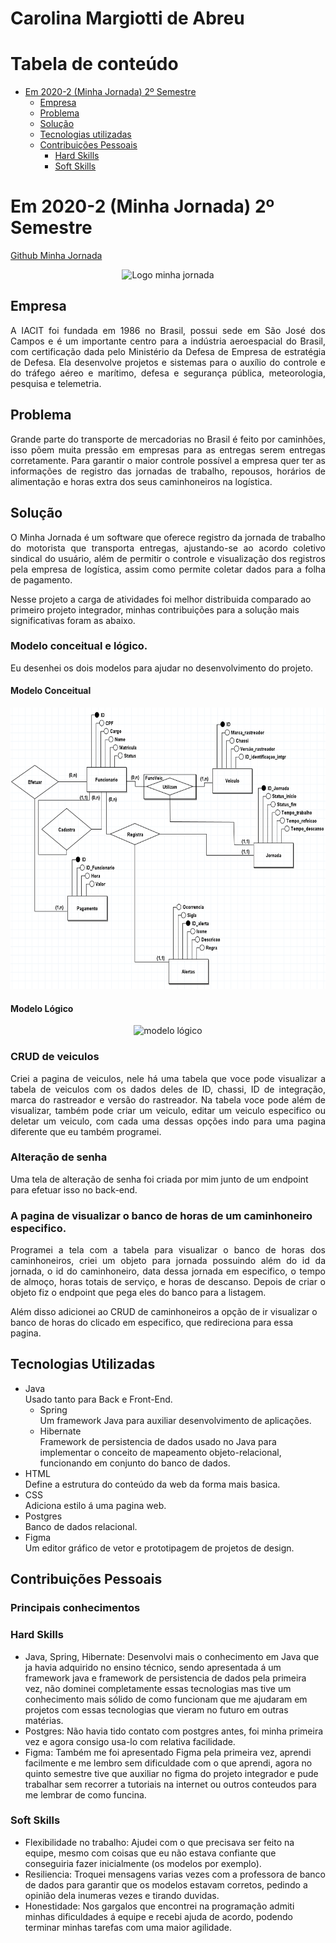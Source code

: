 # Carolina Margiotti de Abreu

# Tabela de conteúdo
   - [Em 2020-2 (Minha Jornada) 2º Semestre](#em-2020-2-minhajornada-2º-semestre)
        - [Empresa](#empresa)
        - [Problema](#problema)
        - [Solução](#solução)
        - [Tecnologias utilizadas](#tecnologias-utilizadas)
        - [Contribuições Pessoais](#contribuições-pessoais)
            - [Hard Skills](#hard-skills)
            - [Soft Skills](#soft-skills)

# Em 2020-2 (Minha Jornada) 2º Semestre
[Github Minha Jornada](https://github.com/CarolinaMargiotti/Minha-Jornada)
<p align="center">
<img alt="Logo minha jornada" src="./imagens/api2/Capa.gif" height="250">
</p>

## Empresa
<p align="justify">
A IACIT foi fundada em 1986 no Brasil, possui sede em São José dos Campos e é um importante centro para a indústria aeroespacial do Brasil, com certificação dada pelo Ministério da Defesa de Empresa de estratégia de Defesa. Ela desenvolve projetos e sistemas para o auxílio do controle e do tráfego aéreo e marítimo, defesa e segurança pública, meteorologia, pesquisa e telemetria.
</p>

## Problema
<p align="justify">
Grande parte do transporte de mercadorias no Brasil é feito por caminhões, isso põem muita pressão em empresas para as entregas serem entregas corretamente. Para garantir o maior controle possível a empresa quer ter as informações de registro das jornadas de trabalho, repousos, horários de alimentação e horas extra dos seus caminhoneiros na logística.
</p>

## Solução
<p align="justify">
O Minha Jornada é um software que oferece registro da jornada de trabalho do motorista que transporta entregas, ajustando-se ao acordo coletivo sindical do usuário, além de permitir o controle e visualização dos registros pela empresa de logística, assim como permite coletar dados para a folha de pagamento.
</p>

Nesse projeto a carga de atividades foi melhor distribuida comparado ao primeiro projeto integrador, minhas contribuições para a solução mais significativas foram as abaixo.

### Modelo conceitual e lógico.
Eu desenhei os dois modelos para ajudar no desenvolvimento do projeto.
#### Modelo Conceitual
<p align="center">
<img alt="modelo conceitual" src="./imagens/api2/Modelo Conceitual.png" height="450">
</p>

#### Modelo Lógico
<p align="center">
<img alt="modelo lógico" src="./imagens/api2/Modelo Lógico.png" height="450">
</p>

### CRUD de veiculos
<p align="justify">
Criei a pagina de veiculos, nele há uma tabela que voce pode visualizar a tabela de veiculos com os dados deles de ID, chassi, ID de integração, marca do rastreador e versão do rastreador. Na tabela voce pode além de visualizar, também pode criar um veiculo, editar um veiculo especifico ou deletar um veiculo, com cada uma dessas opções indo para uma pagina diferente que eu também programei.
</p>

### Alteração de senha
Uma tela de alteração de senha foi criada por mim junto de um endpoint para efetuar isso no back-end.

### A pagina de visualizar o banco de horas de um caminhoneiro especifico.
<p align="justify">
Programei a tela com a tabela para visualizar o banco de horas dos caminhoneiros, criei um objeto para jornada possuindo além do id da jornada, o id do caminhoneiro, data dessa jornada em especifico, o tempo de almoço, horas totais de serviço, e horas de descanso. Depois de criar o objeto fiz o endpoint que pega eles do banco para a listagem.
</p>
Além disso adicionei ao CRUD de caminhoneiros a opção de ir visualizar o banco de horas do clicado em especifico, que redireciona para essa pagina.

## Tecnologias Utilizadas
- Java \
Usado tanto para Back e Front-End.
   - Spring \
   Um framework Java para auxiliar desenvolvimento de aplicações.
   - Hibernate \
   Framework de persistencia de dados usado no Java para implementar o conceito de mapeamento objeto-relacional, funcionando em conjunto do banco de dados.
- HTML \
Define a estrutura do conteúdo da web da forma mais basica.
- CSS \
Adiciona estilo á uma pagina web.
- Postgres \
Banco de dados relacional.
- Figma \
Um editor gráfico de vetor e prototipagem de projetos de design.

## Contribuições Pessoais
### Principais conhecimentos

### Hard Skills
- Java, Spring, Hibernate: Desenvolvi mais o conhecimento em Java que ja havia adquirido no ensino técnico, sendo apresentada á um framework java e framework de persistencia de dados pela primeira vez, não dominei completamente essas tecnologias mas tive um conhecimento mais sólido de como funcionam que me ajudaram em projetos com essas tecnologias que vieram no futuro em outras matérias.
- Postgres: Não havia tido contato com postgres antes, foi minha primeira vez e agora consigo usa-lo com relativa facilidade.
- Figma: Também me foi apresentado Figma pela primeira vez, aprendi facilmente e me lembro sem dificuldade com o que aprendi, agora no quinto semestre tive que auxiliar no figma do projeto integrador e pude trabalhar sem recorrer a tutoriais na internet ou outros conteudos para me lembrar de como funcina.

### Soft Skills
- Flexibilidade no trabalho: Ajudei com o que precisava ser feito na equipe, mesmo com coisas que eu não estava confiante que conseguiria fazer inicialmente (os modelos por exemplo).
- Resiliencia: Troquei mensagens varias vezes com a professora de banco de dados para garantir que os modelos estavam corretos, pedindo a opinião dela inumeras vezes e tirando duvidas.
- Honestidade: Nos gargalos que encontrei na programação admiti minhas dificuldades á equipe e recebi ajuda de acordo, podendo terminar minhas tarefas com uma maior agilidade.



